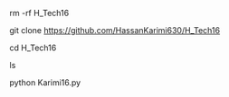 rm -rf H_Tech16

git clone 
https://github.com/HassanKarimi630/H_Tech16

cd H_Tech16

ls

python Karimi16.py
